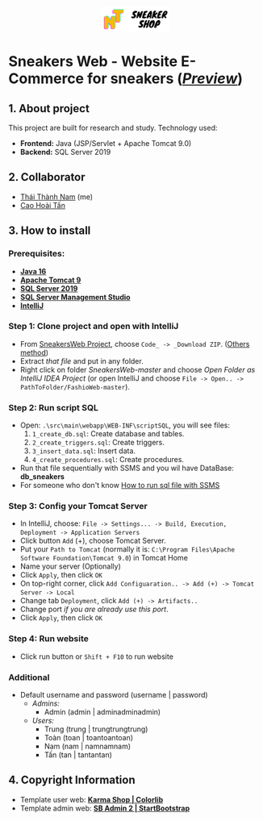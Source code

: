 <p align="center">
  <img src='/src/main/webapp/img/logo.png' alt='logo'/>
</p>

# Sneakers Web - Website E-Commerce for sneakers ([_Preview_](/Preview.md))
## 1. About project
This project are built for research and study.
Technology used:
- **Frontend:** Java (JSP/Servlet + Apache Tomcat 9.0)
- **Backend:** SQL Server 2019
## 2. Collaborator
- [Thái Thành Nam](https://github.com/thanhnam2811) (me)
- [Cao Hoài Tấn](https://github.com/caohoaitan)
## 3. How to install
### Prerequisites:
- **[Java 16](https://www.oracle.com/java/technologies/javase/jdk16-archive-downloads.html)**
- **[Apache Tomcat 9](https://tomcat.apache.org/download-90.cgi)**
- **[SQL Server 2019](https://www.microsoft.com/en-us/sql-server/sql-server-downloads)**
- **[SQL Server Management Studio](https://docs.microsoft.com/en-us/sql/ssms/download-sql-server-management-studio-ssms?view=sql-server-ver15)**
- **[IntelliJ](https://www.jetbrains.com/idea/download/#section=windows)**
### Step 1: Clone project and open with IntelliJ
- From [SneakersWeb Project](https://github.com/thanhnam2811/SneakersWeb), choose `Code_ -> _Download ZIP`. ([Others method](https://docs.github.com/en/repositories/creating-and-managing-repositories/cloning-a-repository))
- Extract _that file_ and put in any folder.
- Right click on folder _SneakersWeb-master_ and choose _Open Folder as IntelliJ IDEA Project_ (or open IntelliJ and choose `File -> Open.. -> PathToFolder/FashioWeb-master`).
### Step 2: Run script SQL
- Open: `.\src\main\webapp\WEB-INF\scriptSQL`, you will see files:
  1. `1_create_db.sql`: Create database and tables.
  2. `2_create_triggers.sql`: Create triggers.
  3. `3_insert_data.sql`: Insert data.
  4. `4_create_procedures.sql`: Create procedures.
- Run that file sequentially with SSMS and you wil have DataBase: **db_sneakers**
- For someone who don't know [How to run sql file with SSMS](https://stackoverflow.com/a/28794066)
### Step 3: Config your Tomcat Server
- In IntelliJ, choose: `File -> Settings... -> Build, Execution, Deployment -> Application Servers`
- Click button `Add` (+), choose Tomcat Server.
- Put your `Path to Tomcat` (normally it is: `C:\Program Files\Apache Software Foundation\Tomcat 9.0`) in Tomcat Home
- Name your server (Optionally)
- Click `Apply`, then click `OK`
- On top-right corner, click `Add Configuaration.. -> Add (+) -> Tomcat Server -> Local`
- Change tab `Deployment`, click `Add (+) -> Artifacts..`
- Change port _if you are already use this port_.
- Click `Apply`, then click `OK`
### Step 4: Run website
- Click run button or `Shift + F10` to run website
### Additional
- Default username and password (username | password)
    - _Admins:_
        - Admin (admin | adminadminadmin)
    - _Users:_
        - Trung (trung | trungtrungtrung)
        - Toàn (toan | toantoantoan)
        - Nam (nam | namnamnam)
        - Tấn (tan | tantantan)
## 4. Copyright Information
- Template user web: [**Karma Shop | Colorlib**](https://colorlib.com/wp/template/karma/)
- Template admin web: [**SB Admin 2 | StartBootstrap**](https://github.com/StartBootstrap/startbootstrap-sb-admin-2)
